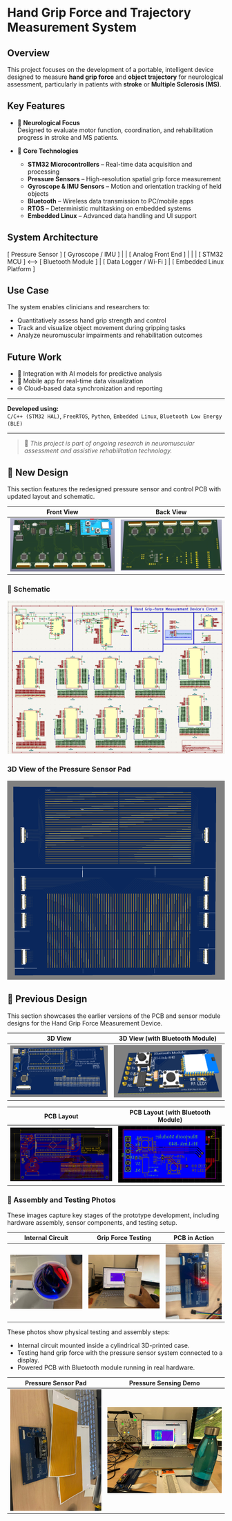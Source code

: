 # Hand Grip Force and Trajectory Measurement System

## Overview

This project focuses on the development of a portable, intelligent device designed to measure **hand grip force** and **object trajectory** for neurological assessment, particularly in patients with **stroke** or **Multiple Sclerosis (MS)**.

## Key Features

- 🧠 **Neurological Focus**  
  Designed to evaluate motor function, coordination, and rehabilitation progress in stroke and MS patients.

- 🔧 **Core Technologies**
  - **STM32 Microcontrollers** – Real-time data acquisition and processing
  - **Pressure Sensors** – High-resolution spatial grip force measurement
  - **Gyroscope & IMU Sensors** – Motion and orientation tracking of held objects
  - **Bluetooth** – Wireless data transmission to PC/mobile apps
  - **RTOS** – Deterministic multitasking on embedded systems
  - **Embedded Linux** – Advanced data handling and UI support

## System Architecture

[ Pressure Sensor ] [ Gyroscope / IMU ]
| |
[ Analog Front End ] |
| |
[ STM32 MCU ] <--> [ Bluetooth Module ]
|
[ Data Logger / Wi-Fi ]
|
[ Embedded Linux Platform ]


## Use Case

The system enables clinicians and researchers to:
- Quantitatively assess hand grip strength and control
- Track and visualize object movement during gripping tasks
- Analyze neuromuscular impairments and rehabilitation outcomes

## Future Work

- 🔬 Integration with AI models for predictive analysis  
- 📱 Mobile app for real-time data visualization  
- 🌐 Cloud-based data synchronization and reporting

---

**Developed using:**  
`C/C++ (STM32 HAL)`, `FreeRTOS`, `Python`, `Embedded Linux`, `Bluetooth Low Energy (BLE)`

---

> 📍 *This project is part of ongoing research in neuromuscular assessment and assistive rehabilitation technology.*


## 🔧 New Design

This section features the redesigned pressure sensor and control PCB with updated layout and schematic.

| Front View | Back View |
|------------|------------|
| ![3D View Front](hardware/pcb%20design/images/3dviewfront.png) | ![3D View Back](hardware/pcb%20design/images/3dviewback.png) |

### 🧩 Schematic

![Schematic](hardware/pcb%20design/images/schemetic.png)

### 3D View of the Pressure Sensor Pad
![Pressure Sensor Pad 3D](/hardware/sensors%20design/pressure%20sensor%20pad%20design/pressureSensorPadFootPrint_v2_3D.png)



## 📂 Previous Design

This section showcases the earlier versions of the PCB and sensor module designs for the Hand Grip Force Measurement Device.

| 3D View | 3D View (with Bluetooth Module) |
|--------|-------------------------------|
| ![3D View](hardware/previous%20design/images/3dview.png) | ![3D View BTH Module](hardware/previous%20design/images/3dview_bth_module.png) |

| PCB Layout | PCB Layout (with Bluetooth Module) |
|------------|------------------------------------|
| ![PCB](hardware/previous%20design/images/pcb.png) | ![PCB BTH Module](hardware/previous%20design/images/pcb_bth_module.png) |


### 🧪 Assembly and Testing Photos

These images capture key stages of the prototype development, including hardware assembly, sensor components, and testing setup.

| Internal Circuit | Grip Force Testing | PCB in Action |
|------------------|--------------------|---------------|
| ![Circuit Inside](hardware/previous%20design/images/CircuitInsideCylindricalCase.jpeg) | ![Grip Force Test](hardware/previous%20design/images/measuringGripForce.jpeg) | ![PCB at Work](hardware/previous%20design/images/PCBatWork.jpeg) |

These photos show physical testing and assembly steps:
- Internal circuit mounted inside a cylindrical 3D-printed case.
- Testing hand grip force with the pressure sensor system connected to a display.
- Powered PCB with Bluetooth module running in real hardware.

| Pressure Sensor Pad | Pressure Sensing Demo |
|---------------------|------------------------|
| ![Sensor Pad](hardware/previous%20design/images/32x64_sensorPad.jpeg) | ![Demo Setup](hardware/previous%20design/images/pressureSensingDemostration.jpeg) |


